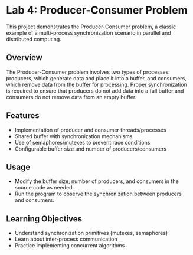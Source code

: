 # Lab 4: Producer-Consumer Problem

This project demonstrates the Producer-Consumer problem, a classic example of a multi-process synchronization scenario in parallel and distributed computing.

## Overview

The Producer-Consumer problem involves two types of processes: producers, which generate data and place it into a buffer, and consumers, which remove data from the buffer for processing. Proper synchronization is required to ensure that producers do not add data into a full buffer and consumers do not remove data from an empty buffer.

## Features

- Implementation of producer and consumer threads/processes
- Shared buffer with synchronization mechanisms
- Use of semaphores/mutexes to prevent race conditions
- Configurable buffer size and number of producers/consumers

## Usage

- Modify the buffer size, number of producers, and consumers in the source code as needed.
- Run the program to observe the synchronization between producers and consumers.

## Learning Objectives

- Understand synchronization primitives (mutexes, semaphores)
- Learn about inter-process communication
- Practice implementing concurrent algorithms
